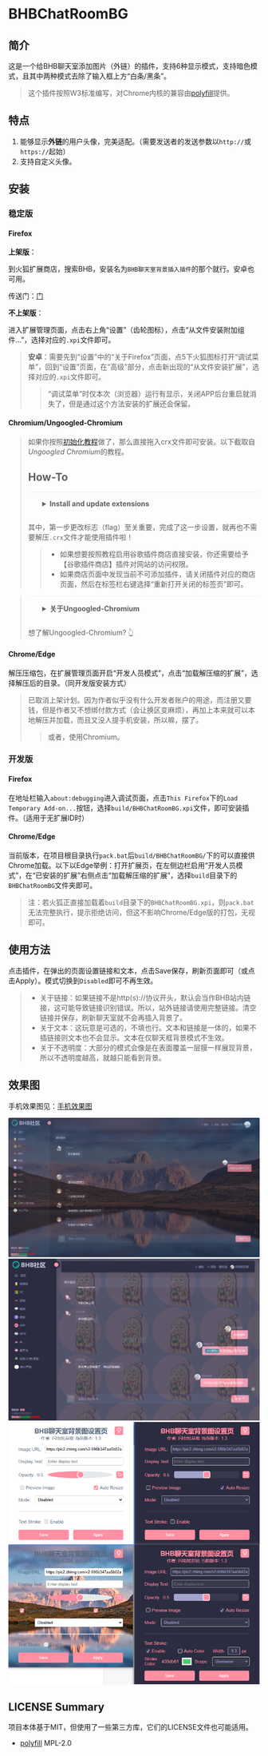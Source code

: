 # BHBChatRoomBG

## 简介

这是一个给BHB聊天室添加图片（外链）的插件，支持6种显示模式，支持暗色模式，且其中两种模式去除了输入框上方“白条/黑条”。

> 这个插件按照W3标准编写，对Chrome内核的兼容由[polyfill](https://github.com/mozilla/webextension-polyfill)提供。

## 特点

1. 能够显示**外链**的用户头像，完美适配。（需要发送者的发送参数以`http://`或`https://`起始）
1. 支持自定义头像。



## 安装

### 稳定版

#### Firefox

**上架版**：

到火狐扩展商店，搜索BHB，安装名为`BHB聊天室背景插入插件`的那个就行。安卓也可用。

传送门：[门](https://addons.mozilla.org/zh-CN/firefox/addon/bhb聊天室背景插入插件/)

**不上架版**：

进入扩展管理页面，点击右上角“设置”（齿轮图标），点击“从文件安装附加组件...”，选择对应的`.xpi`文件即可。

> **安卓**：需要先到“设置”中的“关于Firefox”页面，点5下火狐图标打开“调试菜单”，回到“设置”页面，在“高级”部分，点击新出现的“从文件安装扩展”，选择对应的`.xpi`文件即可。
>
> > “调试菜单”时仅本次（浏览器）运行有显示，关闭APP后台重启就消失了，但是通过这个方法安装的扩展还会保留。

#### Chromium/Ungoogled-Chromium

> 如果你按照[初始化教程](chrome://ungoogled-first-run/)做了，那么直接拖入crx文件即可安装。以下截取自*Ungoogled Chromium*的教程。
>
> ## How-To
>
> <details style="border-top: 0.063em solid rgb(240, 240, 240); margin: 0px; padding: 1em 2em;"><summary style="cursor: pointer;"><b>Install and update extensions</b></summary><br><a href="https://github.com/NeverDecaf" style="color: rgb(25, 103, 210);">NeverDecaf</a><span>&nbsp;</span>has created an extension to make this process easy:<ol style="padding-left: 2em;"><li>Set<span>&nbsp;</span><a href="chrome://flags/#extension-mime-request-handling" style="color: rgb(25, 103, 210);">chrome://flags/#extension-mime-request-handling</a><span>&nbsp;</span>to<span>&nbsp;</span><code style="background: rgba(128, 128, 128, 0.2); padding: 0px 0.5em; border-radius: 0.25em;">Always prompt for install</code><span>&nbsp;</span>and relaunch.</li><li>Then click on the latest<span>&nbsp;</span><code style="background: rgba(128, 128, 128, 0.2); padding: 0px 0.5em; border-radius: 0.25em;">Chromium.Web.Store.crx</code><span>&nbsp;</span>link on<span>&nbsp;</span><a href="https://github.com/NeverDecaf/chromium-web-store/releases" style="color: rgb(25, 103, 210);">the extension's Releases page</a>.</li></ol>Please check out the<span>&nbsp;</span><a href="https://github.com/NeverDecaf/chromium-web-store" style="color: rgb(25, 103, 210);">chromium-web-store</a><span>&nbsp;</span>repo for further details and alternate installation methods for the extension.<br><br>If you do not wish to install this extension, there is still a way to install other extensions albeit without the ability to easily update them. In this case, please refer to the entry on the wiki for<span>&nbsp;</span><a href="https://ungoogled-software.github.io/ungoogled-chromium-wiki/faq#downloading-the-crx-file" style="color: rgb(25, 103, 210);">installing extensions manually</a>.</details>
>
> 其中，第一步更改标志（flag）至关重要，完成了这一步设置，就再也不需要解压`.crx`文件才能使用插件啦！
>
> > - 如果想要按照教程启用谷歌插件商店直接安装，你还需要给予【谷歌插件商店】插件对网站的访问权限。
> > - 如果商店页面中发现当前不可添加插件，请关闭插件对应的商店页面，然后在标签栏右键选择“重新打开关闭的标签页”即可。

> <details style="border-top: 0.063em solid rgb(240, 240, 240); margin: 0px; padding: 1em 2em;">
>  <summary style="cursor: pointer;"><b>关于Ungoogled-Chromium</b></summary><br>
>  项目主页：<a href="https://github.com/ungoogled-software/ungoogled-chromium">Project Home</a><br>
>  主页：<a href="https://ungoogled-software.github.io/">Home Page</a><br>
>  <b>下载</b>第三方构建的<b>二进制程序</b>：<a href="https://ungoogled-software.github.io/ungoogled-chromium-binaries/">Third-party binaries</a><br>
> </details>
>
>
> 想了解Ungoogled-Chromium? 👆
>

#### Chrome/Edge

解压压缩包，在扩展管理页面开启“开发人员模式”，点击“加载解压缩的扩展”，选择解压后的目录。（同开发版安装方式）

> 已取消上架计划。因为作者似乎没有什么开发者账户的用途，而注册又要钱，但是作者又不想绑付款方式（会让换区变麻烦），再加上本来就可以本地解压并加载，而且又没人提手机安装，所以嘛，摆了。
>
> > 或者，使用Chromium。


### 开发版

#### Firefox

在地址栏输入`about:debugging`进入调试页面，点击`This Firefox`下的`Load Temporary Add-on...`按钮，选择`build/BHBChatRoomBG.xpi`文件，即可安装插件。（适用于无扩展ID时）

#### Chrome/Edge

当前版本，在项目根目录执行`pack.bat`后`build/BHBChatRoomBG/`下的可以直接供Chrome加载。以下以Edge举例：打开扩展页，在左侧边栏启用“开发人员模式”，在“已安装的扩展”右侧点击“加载解压缩的扩展”，选择`build`目录下的`BHBChatRoomBG`文件夹即可。

> 注：若火狐正直接加载着`build`目录下的`BHBChatRoomBG.xpi`，则`pack.bat`无法完整执行，提示拒绝访问，但这不影响Chrome/Edge版的打包，无视即可。

## 使用方法

点击插件，在弹出的页面设置链接和文本，点击Save保存，刷新页面即可（或点击Apply）。模式切换到`Disabled`即可不再生效。

> - 关于链接：如果链接不是http(s)://协议开头，默认会当作BHB站内链接，这可能导致链接识别错误。所以，站外链接请使用完整链接。清空链接并保存，刷新聊天室就不会再插入背景了。
> - 关于文本：这玩意是可选的，不填也行。文本和链接是一体的，如果不插链接则文本也不会显示。文本在仅聊天框背景模式不生效。
> - 关于不透明度：大部分的模式会像是在表面覆盖一层膜一样展现背景，所以不透明度越高，就越只能看到背景。

## 效果图

手机效果图见：[手机效果图](手机效果图.md)

<img src="docs/运行效果图6.png" alt="效果图6" style="zoom:50%;" />
<img src="docs/运行效果图2.png" alt="效果图2" style="zoom:50%;" />
<img src="docs/运行效果图3.png" alt="效果图3" style="zoom:100%;" />




## LICENSE Summary

项目本体基于MIT，但使用了一些第三方库，它们的LICENSE文件也可能适用。

- [polyfill](https://github.com/mozilla/webextension-polyfill/blob/master/LICENSE) MPL-2.0
